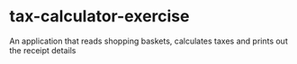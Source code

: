 # tax-calculator-exercise
An application that reads shopping baskets, calculates taxes and prints out the receipt details
